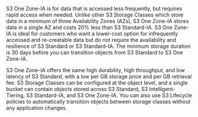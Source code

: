  S3 One Zone-IA is for data that is accessed less frequently, but requires rapid access when needed. Unlike other S3 Storage Classes which store data in a minimum of three Availability Zones (AZs), S3 One Zone-IA stores data in a single AZ and costs 20% less than S3 Standard-IA. S3 One Zone-IA is ideal for customers who want a lower-cost option for infrequently accessed and re-creatable data but do not require the availability and resilience of S3 Standard or S3 Standard-IA. The minimum storage duration is 30 days before you can transition objects from S3 Standard to S3 One Zone-IA.

S3 One Zone-IA offers the same high durability, high throughput, and low latency of S3 Standard, with a low per GB storage price and per GB retrieval fee. S3 Storage Classes can be configured at the object level, and a single bucket can contain objects stored across S3 Standard, S3 Intelligent-Tiering, S3 Standard-IA, and S3 One Zone-IA. You can also use S3 Lifecycle policies to automatically transition objects between storage classes without any application changes.